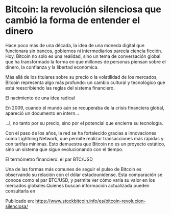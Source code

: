 # Bitcoin: la revolución silenciosa que cambió la forma de entender el dinero

Hace poco más de una década, la idea de una moneda digital que funcionara sin bancos, gobiernos ni intermediarios parecía ciencia ficción. Hoy, Bitcoin no solo es una realidad, sino un tema de conversación global que ha transformado la forma en que millones de personas piensan sobre el dinero, la confianza y la libertad económica.



Más allá de los titulares sobre su precio o la volatilidad de los mercados, Bitcoin representa algo más profundo: un cambio cultural y tecnológico que está reescribiendo las reglas del sistema financiero.



El nacimiento de una idea radical



En 2009, cuando el mundo aún se recuperaba de la crisis financiera global, apareció un documento en intern...

...l, no tanto por su precio, sino por el potencial que encierra su tecnología.



Con el paso de los años, la red se ha fortalecido gracias a innovaciones como Lightning Network, que permite realizar transacciones más rápidas y con tarifas mínimas. Esto demuestra que Bitcoin no es un proyecto estático, sino un sistema que sigue evolucionando con el tiempo.



El termómetro financiero: el par BTC/USD



Una de las formas más comunes de seguir el pulso de Bitcoin es observando su relación con el dólar estadounidense. Esta comparación se conoce como el par BTC/USD, y permite ver cómo varía su valor en los mercados globales.Quienes buscan información actualizada pueden consultarla en

Publicado en: https://www.stockbitcoin.info/es/bitcoin-revolucion-silenciosa/